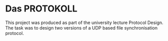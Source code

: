 # Das PROTOKOLL

This project was produced as part of the university lecture Protocol Design.
The task was to design two versions of a UDP based file synchronisation protocol.
